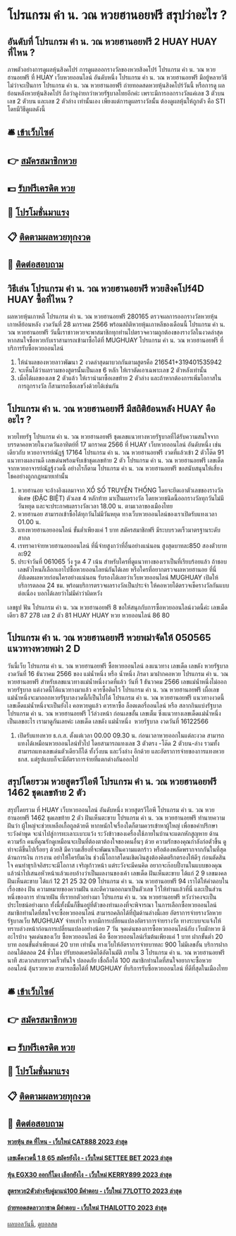 # โปรแกรม คํา น. วณ หวยฮานอยฟรี สรุปว่าอะไร ?
## อันดับที่ โปรแกรม คํา น. วณ หวยฮานอยฟรี 2 HUAY HUAY ที่ไหน ?
ภาพตัวอย่างการดูผลหุ้นสิงคโปร์
การดูผลออกรางวัลของหวยสิงคโปร์ โปรแกรม คํา น. วณ หวยฮานอยฟรี ที่ HUAY เว็บหวยออนไลน์ อันดับหนึ่ง โปรแกรม คํา น. วณ หวยฮานอยฟรี มีอยู้หลายวิธี ไม่ว่าจะเป็นการ โปรแกรม คํา น. วณ หวยฮานอยฟรี ถ่ายทอดสดหวยหุ้นสิงคโปร์วันนี้ หรือการดู ผลย้อนหลังหวยหุ้นสิงคโปร์ ถือว่าดูง่ายกว่าหวยรัฐบาลไทยอีกค่ะ เพราะมีการออกรางวัลแค่เลข 3 ตัวบน เลข 2 ตัวบน และเลข 2 ตัวล่าง เท่านั้นเอง เพียงแต่การดูผลรางวัลนั้น ต้องดูผลหุ้นให้ถูกตัว คือ STI โดยมีวิธีดูผลดังนี้

## 🛎 [เข้าเว็บไซต์](https://bit.ly/3BG5bNw)
## 👉 [สมัครสมาชิกหวย](https://bit.ly/3BG5bNw)
## 💵 [รับฟรีเครดิต หวย](https://bit.ly/3C3mvgS)
## 👑 [โปรโมชั่นมาแรง](https://bit.ly/3C3mvgS)
## 📋 [ติดตามผลหวยทุกงวด](https://bit.ly/3C3mvgS)
## 📱 [ติดต่อสอบถาม](https://bit.ly/3C3mvgS)

## วิธีเล่น โปรแกรม คํา น. วณ หวยฮานอยฟรี หวยสิงคโปร์4D HUAY ซื้อที่ไหน ?
ผลหวยหุ้นเกาหลี โปรแกรม คํา น. วณ หวยฮานอยฟรี 280165 ตรวจผลการออกรางวัลหวยหุ้นเกาหลีย้อนหลัง งวดวันที่ 28 มกราคม 2566 พร้อมสถิติหวยหุ้นเกาหลีของเดือนนี้ โปรแกรม คํา น. วณ หวยฮานอยฟรี วันนี้เราชาวหวยจะพาสมาชิกทุกท่านไปตรวจความถูกต้องของรางวัลในงวดล่าสุด หากสนใจซื้อหวยกับเราสามารถเข้ามาซื้อได้ที่ MUGHUAY โปรแกรม คํา น. วณ หวยฮานอยฟรี ที่บริการรับซื้อหวยออนไลน์
1. ให้นำผลของหวยลาวพัฒนา 2 งวดล่าสุดมาบวกกันตามสูตรคือ 216541+319401535942
2. จะเห็นได้ว่าผลรวมของสูตรนั้นเป็นเลข 6 หลัก ให้เราตัดเอาเฉพาะเลข 2 ตัวหลังเท่านั้น
3. เมื่อได้ผลของเลข 2 ตัวแล้ว ให้เรานำมาซื้อเลขท้าย 2 ตัวล่าง และถ้าหากต้องการเพิ่มโอกาสในการถูกรางวัล ก็สามารถซื้อเลขวิ่งด้วยได้เช่นกัน

## โปรแกรม คํา น. วณ หวยฮานอยฟรี มีสถิติย้อนหลัง HUAY คืออะไร ?
หวยไทยรัฐ โปรแกรม คํา น. วณ หวยฮานอยฟรี ชุดเลขแนวทางหวยรัฐบาลที่ได้รับความสนใจจากบรรดาคอหวยในงวดวันอาทิตย์ที่ 17 มกราคม 2566 ที่ HUAY เว็บหวยออนไลน์ อันดับหนึ่ง เช่นเดียวกับ หวยอาจารย์ณัฏฐ์ 17164 โปรแกรม คํา น. วณ หวยฮานอยฟรี งวดที่แล้วเข้า 2 ตัวโต๊ด 91 แนวทางผลงานดี เลขเด่นพร้อมจับเข้าชุดเลขท้าย 2 ตัว โปรแกรม คํา น. วณ หวยฮานอยฟรี เลขเด็ดจากหวยอาจารย์ณัฏฐ์งวดนี้ อย่างไรก็ตาม โปรแกรม คํา น. วณ หวยฮานอยฟรี ขอสนับสนุนให้เสี่ยงโชคอย่างถูกกฎหมายเท่านั้น
1. หวยฮานอย จะอ้างอิงผลมาจาก XỔ SỐ TRUYỀN THỐNG โดยจะยึดเอาตัวเลขของรางวัลพิเศษ (ĐẶC BIỆT) ตัวเลข 4 หลักท้าย มาเป็นผลรางวัล โดยหวยชนิดนี้ออกรางวัลทุกวันไม่มีวันหยุด และจะประกาศผลรางวัลเวลา 18.00 น. ตามเวลาของเมืองไทย
2. หวยฮานอย สามารถเข้าซื้อได้ทุกวันไม่มีวันหยุด ทางเว็บหวยออนไลน์ของเราเปิดรับแทงเวลา 01.00 น.
3. แทงหวยฮานอยออนไลน์ ขั้นต่ำเพียงแค่ 1 บาท สมัครสมาชิกฟรี มีระบบรวดเร็วมาตรฐานระดับสากล
4. เรทราคาจ่ายหวยฮานอยออนไลน์ ที่นี่จ่ายสูงกว่าที่อื่นอย่างแน่นอน สูงสุดบาทละ850 สองตัวบาทละ92
5. ประจำวันที่ 061065 วิ่ง รูด 4 7 เน้น สำหรับใครที่ดูแนวทางของเราเป็นที่เรียบร้อยแล้ว ถ้าชอบเลขตัวไหนก็เลือกเอาไปซื้อหวยออนไลยน์กันได้เลย หรือใครที่อยากตรวจผลหวยฮานอย ที่นี่อัปเดตผลหวยก่อนใครอย่างแน่นอน รับรองได้เลยว่าเว็บหวยออนไลน์ MUGHUAY เปิดให้บริการตลอด 24 ชม. พร้อมบริการตรวจผลรางวัลเป็นประจำ ให้คอหวยได้ตรวจเช็ครางวัลกันแบบต่อเนื่อง บอกได้เลยว่าไม่มีคำว่าผิดหวัง

เลขธูป
ฟัน โปรแกรม คํา น. วณ หวยฮานอยฟรี 8
ขอให้สนุกกับการซื้อหวยออนไลน์งวดนี้ค่ะ
เลขเม็ดเดียว 87 278
เลข 2 ตัว 81 HUAY HUAY หวย หวยออนไลน์ 86 80

## โปรแกรม คํา น. วณ หวยฮานอยฟรี หวยพม่าจัดให้ 050565 แนวทางหวยพม่า 2 D
วันนี้เว็บ โปรแกรม คํา น. วณ หวยฮานอยฟรี ซื้อหวยออนไลน์ ลงแนวทาง เลขเด็ด เลขดัง หวยรัฐบาล งวดวันที่ 16 ธันวาคม 2566 ของ แม่น้ำหนึ่ง หรือ น้ำหนึ่ง ภิรดา มาฝากคอหวย โปรแกรม คํา น. วณ หวยฮานอยฟรี สำหรับเลขแนวทางแม่น้ำหนึ่งงวดที่แล้ว วันที่ 1 ธันวาคม 2566 เลขแม่น้ำหนึ่งไม่ออกหวยรัฐบาล แต่งวดนี้ได้แนวทางมาแล้ว ควรซื้อติดไว้ โปรแกรม คํา น. วณ หวยฮานอยฟรี เผื่อเลขแม่น้ำหนึ่งจะมาออกหวยรัฐบาลงวดนี้ก็เป็นไปได้ โปรแกรม คํา น. วณ หวยฮานอยฟรี แนวทางงวดนี้เลขเด็ดแม่น้ำหนึ่งจะเป็นยังไง คอหวยดูแล้ว ควรหาซื้อ ล็อตเตอรี่ออนไลน์ หรือ สลากกินแบ่งรัฐบาล โปรแกรม คํา น. วณ หวยฮานอยฟรี ไว้ล่วงหน้า ก่อนเลขอั้น เลขเต็ม ซึ่งแนวทางเลขเด็ดแม่น้ำหนึ่งเป็นเลขอะไร เรามาดูกันเลยค่ะ
เลขเด็ด เลขดัง แม่น้ำหนึ่ง  หวยรัฐบาล งวดวันที่ 16122566
1. เปิดรับแทงหวย ธ.ก.ส. ตั้งแต่เวลา 00.00 09.30 น. ก่อนเวลาหวยออกในแต่ละงวด สามารถแทงได้เหมือนหวยออนไลน์ทั่วไป โดยสามารถแทงเลข 3 ตัวตรง -โต๊ด 2 ตัวบน-ล่าง รวมทั้งสามารถแทงเลขเด่นตัวเดียวก็ได้ ทั้งวิ่งบน และวิ่งล่าง อีกด้วย และอัตราการจ่ายของการแทงหวย ธกส. แต่รูปแบบก็จะมีอัตราการจ่ายที่แตกต่างกันออกไป

## สรุปโดยรวม หวยสูตรวีไอพี โปรแกรม คํา น. วณ หวยฮานอยฟรี 1462 ชุดเลขท้าย 2 ตัว
สรุปโดยรวม ที่ HUAY เว็บหวยออนไลน์ อันดับหนึ่ง หวยสูตรวีไอพี โปรแกรม คํา น. วณ หวยฮานอยฟรี 1462 ชุดเลขท้าย 2 ตัว ฝันเห็นตะขาบ โปรแกรม คํา น. วณ หวยฮานอยฟรี ทำนายความฝันว่า ผู้ใหญ่จะช่วยเหลือเกื้อกูลด้วยดี หากหนักใจเรื่องใดก็ตามควรเข้าหาผู้ใหญ่ เพื่อขอคำปรึกษา ระวังคำพูด จะนำไปสู่การทะเลาะเบาะแว้ง ระวังข้าวของเครื่องใช้ภายในบ้านจะแตกหักสูญหาย
ด้านความรัก คนที่คุณรักดูเหมือนจะเป็นที่ต้องตาต้องใจของคนอื่นๆ ด้วย ความรักของคุณกำลังก่อตัวขึ้น ดูท่าจะดีขึ้นไปเรื่อยๆ ด้วยสิ มีความเสี่ยงที่จะพัฒนาเป็นความแตกร้าว หรือต้องพลัดพรากจากกันในที่สุด
ด้านการเงิน การงาน อย่าให้ใครยืมเงิน ช่วงนี้โอกาสโดนเชิดเงินสูงต้องคิดตรึกตรองให้ดีๆ ก่อนตัดสินใจ คนทำธุรกิจอิสระจะมีโอกาส เจริญก้าวหน้า แต่ระวังจะมีคนคิด อยากจะก๊อบปี้งานในแบบของคุณ แล้วนำไปเสนอหัวหน้าแล้วแอบอ้างว่าเป็นผลงานของเค้า
เลขเด็ด ฝันเห็นตะขาบ ได้แก่ 2 9
เลขมงคล ฝันเห็นตะขาบ ได้แก่ 12 21 25 32 09 โปรแกรม คํา น. วณ หวยฮานอยฟรี 94
เราได้ให้คำตอบในเรื่องของ ฝัน ความหมายของความฝัน และตีความออกมาเป็นตัวเลข ไว้ให้ท่านแล้วที่นี่ และเป็นส่วนหนึ่งของการ ทำนายฝัน ที่เรายกตัวอย่างมา โปรแกรม คํา น. วณ หวยฮานอยฟรี หวังว่าคงจะเป็นประโยชน์อย่างมาก ทั้งนี้ทั้งนั้นก็ขึ้นอยู่ที่ตัวของท่านเองที่จะพิจารณา ในการเลือกซื้อหวยออนไลน์
สมาชิกท่านใดที่สนใจจะซื้อหวยออนไลน์ สามารถคลิกได้ที่ปุ่มด้านล่างนี้เลย
อัตราการจ่ายรางวัลหวยรัฐบาลเว็บ MUGHUAY จ่ายเท่าไร
หากมีการเปลี่ยนแปลงอัตราการจ่ายรางวัล ทางระบบจะแจ้งให้ทราบล่วงหน้าก่อนการเปลี่ยนแปลงอย่างน้อย 7 วัน
จุดเด่นของการซื้อหวยออนไลน์กับ เว็บมักหวย มีอะไรบ้าง
จุดเด่นของเว็บ ซื้อหวยออนไลน์ คือ ซื้อหวยออนไลน์เริ่มต้นเพียงแค่ 1 บาท ฝากขั้นต่ำ 20 บาท ถอนขั้นต่ำเพียงแค่ 20 บาท เท่านั้น ทางเว็บให้อัตราการจ่ายบาทละ 900 ไม่มีเลขอั้น บริการฝากถอนได้ตลอด 24 ชั่วโมง ปรับยอดเครดิตได้อัตโนมัติ ภายใน 3 โปรแกรม คํา น. วณ หวยฮานอยฟรี นาที สะดวกสบายรวดเร็วทันใจ ปลอดภัย เชื่อถือได้ 100 สมาชิกท่านใดที่สนใจอยากจะซื้อหวยออนไลน์ ลุ้นรวยหวย สามารถซื้อได้ที่ MUGHUAY ที่บริการรับซื้อหวยออนไลน์ ที่ดีที่สุดในเมืองไทย

## 🛎 [เข้าเว็บไซต์](https://bit.ly/3BG5bNw)
## 👉 [สมัครสมาชิกหวย](https://bit.ly/3BG5bNw)
## 💵 [รับฟรีเครดิต หวย](https://bit.ly/3C3mvgS)
## 👑 [โปรโมชั่นมาแรง](https://bit.ly/3C3mvgS)
## 📋 [ติดตามผลหวยทุกงวด](https://bit.ly/3C3mvgS)
## 📱 [ติดต่อสอบถาม](https://bit.ly/3C3mvgS)

#### [หวยหุ้น สด ที่ไหน - เว็บใหม่ CAT888 2023 ล่าสุด](https://atom.io/themes/หวยหุ้น%20สด%20ที่ไหน%20-%20เว็บใหม่%20cat888%202023%20ล่าสุด)
#### [เลขเด็ดงวดนี้ 1 8 65 สมัครยังไง - เว็บใหม่ SETTEE BET 2023 ล่าสุด](https://atom.io/themes/เลขเด็ดงวดนี้%201%208%2065%20สมัครยังไง%20-%20เว็บใหม่%20settee%20bet%202023%20ล่าสุด)
#### [หุ้น EGX30 ออกกี่โมง เลือกยังไง - เว็บใหม่ KERRY899 2023 ล่าสุด](https://atom.io/themes/หุ้น%20egx30%20ออกกี่โมง%20เลือกยังไง%20-%20เว็บใหม่%20kerry899%202023%20ล่าสุด)
#### [สูตรหวย2ตัวล่างจับคู่มาแน่100 มีคำตอบ - เว็บใหม่ 77LOTTO 2023 ล่าสุด](https://atom.io/themes/สูตรหวย2ตัวล่างจับคู่มาแน่100%20มีคำตอบ%20-%20เว็บใหม่%2077lotto%202023%20ล่าสุด)
#### [ถ่ายทอดสดลาวกาชาด มีคำตอบ - เว็บใหม่ THAILOTTO 2023 ล่าสุด](https://atom.io/themes/ถ่ายทอดสดลาวกาชาด%20มีคำตอบ%20-%20เว็บใหม่%20thailotto%202023%20ล่าสุด)

[ผลบอลวันนี้](https://siamsport.tv "ผลบอลวันนี้"), [ดูบอลสด](https://siamsport.tv/ดูบอลสด "ดูบอลสด")